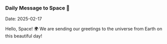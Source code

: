 ### Daily Message to Space 🌌
Date: 2025-02-17

Hello, Space! 🌍 We are sending our greetings to the universe from Earth on this beautiful day!

